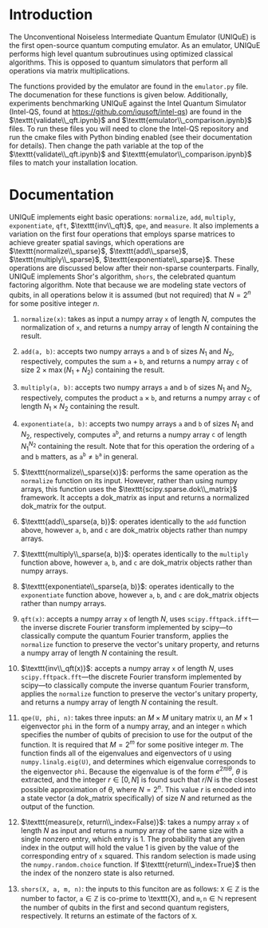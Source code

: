 # Introduction
The Unconventional Noiseless Intermediate Quantum Emulator (UNIQuE) is the first open-source quantum computing emulator.
As an emulator, UNIQuE performs high level quantum subroutinues using optimized classical algorithms.
This is opposed to quantum simulators that perform all operations via matrix multiplications.

The functions provided by the emulator are found in the $\texttt{emulator.py}$ file.
The documenation for these functions is given below.
Additionally, experiments benchmarking UNIQuE against the Intel Quantum Simulator (Intel-QS, found at https://github.com/iqusoft/intel-qs) are found in the $\texttt{validate\\_qft.ipynb}$ and $\texttt{emulator\\_comparison.ipynb}$ files.
To run these files you will need to clone the Intel-QS repository and run the cmake files with Python binding enabled (see their documentation for details).
Then change the path variable at the top of the $\texttt{validate\\_qft.ipynb}$ and $\texttt{emulator\\_comparison.ipynb}$ files to match your installation location.

# Documentation

UNIQuE implements eight basic operations: $\texttt{normalize}$, $\texttt{add}$, $\texttt{multiply}$, $\texttt{exponentiate}$, $\texttt{qft}$, $\texttt{inv\\_qft}$, $\texttt{qpe}$, and $\texttt{measure}$.
It also implements a variation on the first four operations that employs sparse matrices to achieve greater spatial savings, which operations are $\texttt{normalize\\_sparse}$, $\texttt{add\\_sparse}$, $\texttt{multiply\\_sparse}$, $\texttt{exponentiate\\_sparse}$.
These operations are discussed below after their non-sparse counterparts.
Finally, UNIQuE implements Shor's algorithm, $\texttt{shors}$, the celebrated quantum factoring algorithm.
Note that because we are modeling state vectors of qubits, in all operations below it is assumed (but not required) that $N=2^n$ for some positive integer $n$. 

1. $\texttt{normalize(x)}$:
takes as input a numpy array $\texttt{x}$ of length $N$, computes the normalization of $\texttt{x}$, and returns a numpy array of length $N$ containing the result.

2. $\texttt{add(a, b)}$:
accepts two numpy arrays $\texttt{a}$ and $\texttt{b}$ of sizes $N_1$ and $N_2$, respectively, computes the sum $\texttt{a}+\texttt{b}$, and returns a numpy array $\texttt{c}$ of size $2\times\max(N_1 + N_2)$ containing the result.

3. $\texttt{multiply(a, b)}$:
accepts two numpy arrays $\texttt{a}$ and $\texttt{b}$ of sizes $N_1$ and $N_2$, respectively, computes the product $\texttt{a} \times \texttt{b}$, and returns a numpy array $\texttt{c}$ of length $N_1\times N_2$ containing the result.

4. $\texttt{exponentiate(a, b)}$:
accepts two numpy arrays $\texttt{a}$ and $\texttt{b}$ of sizes $N_1$ and $N_2$, respectively, computes $\texttt{a}^{\texttt{b}}$, and returns a numpy array $\texttt{c}$ of length $N_1^{N_2}$ containing the result.
Note that for this operation the ordering of $\texttt{a}$ and $\texttt{b}$ matters, as $\texttt{a}^{\texttt{b}}\neq\texttt{b}^{\texttt{a}}$ in general.

5. $\texttt{normalize\\_sparse(x)}$:
performs the same operation as the $\texttt{normalize}$ function on its input.
However, rather than using numpy arrays, this function uses the $\texttt{scipy.sparse.dok\\_matrix}$ framework.
It accepts a dok_matrix as input and returns a normalized dok_matrix for the output.

6. $\texttt{add\\_sparse(a, b)}$:
operates identically to the $\texttt{add}$ function above, however $\texttt{a}$, $\texttt{b}$, and $\texttt{c}$ are dok_matrix objects rather than numpy arrays.

7. $\texttt{multiply\\_sparse(a, b)}$:
operates identically to the $\texttt{multiply}$ function above, however $\texttt{a}$, $\texttt{b}$, and $\texttt{c}$ are dok_matrix objects rather than numpy arrays.

8. $\texttt{exponentiate\\_sparse(a, b)}$:
operates identically to the $\texttt{exponentiate}$ function above, however $\texttt{a}$, $\texttt{b}$, and $\texttt{c}$ are dok_matrix objects rather than numpy arrays.

9. $\texttt{qft(x)}$:
accepts a numpy array $\texttt{x}$ of length $N$, uses $\texttt{scipy.fftpack.ifft}$—the inverse discrete Fourier transform implemented by scipy—to classically compute the quantum Fourier transform, applies the $\texttt{normalize}$ function to preserve the vector's unitary property, and returns a numpy array of length $N$ containing the result.

10. $\texttt{inv\\_qft(x)}$:
accepts a numpy array $\texttt{x}$ of length $N$, uses $\texttt{scipy.fftpack.fft}$—the discrete Fourier transform implemented by scipy—to classically compute the inverse quantum Fourier transform, applies the $\texttt{normalize}$ function to preserve the vector's unitary property, and returns a numpy array of length $N$ containing the result.

11. $\texttt{qpe(U, phi, n)}$:
takes three inputs: an $M\times M$ unitary matrix $\texttt{U}$, an $M\times1$ eigenvector $\texttt{phi}$ in the form of a numpy array, and an integer $\texttt{n}$ which specifies the number of qubits of precision to use for the output of the function.
It is required that $M=2^m$ for some positive integer $m$.
The function finds all of the eigenvalues and eigenvectors of $\texttt{U}$ using $\texttt{numpy.linalg.eig(U)}$, and determines which eigenvalue corresponds to the eigenvector $\texttt{phi}$.
Because the eigenvalue is of the form $e^{2\pi i\theta}$, $\theta$ is extracted, and the integer $r\in[0,N]$ is found such that $r/N$ is the closest possible approximation of $\theta$, where $N=2^n$.
This value $r$ is encoded into a state vector (a dok_matrix specifically) of size $N$ and returned as the output of the function.

12. $\texttt{measure(x, return\\_index=False)}$:
takes a numpy array $\texttt{x}$ of length $N$ as input and returns a numpy array of the same size with a single nonzero entry, which entry is $1$.
The probability that any given index in the output will hold the value $1$ is given by the value of the corresponding entry of $\texttt{x}$ squared.
This random selection is made using the $\texttt{numpy.random.choice}$ function.
If $\texttt{return\\_index=True}$ then the index of the nonzero state is also returned.

13. $\texttt{shors(X, a, m, n)}$:
the inputs to this funciton are as follows: $\texttt{X}\in\mathbb{Z}$ is the number to factor, $\texttt{a}\in\mathbb{Z}$ is co-prime to \texttt{X}, and $\texttt{m},\texttt{n}\in\mathbb{N}$ represent the number of qubits in the first and second quantum registers, respectively.
It returns an estimate of the factors of $\texttt{X}$.
